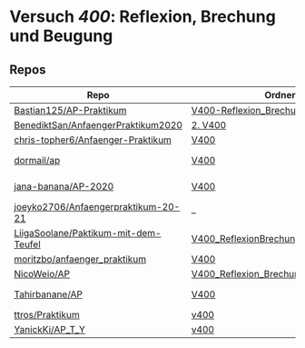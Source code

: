 # Versuch *400*: Reflexion, Brechung und Beugung

## Repos

|                                        Repo                                        |                                                             Ordner                                                             |                                                                                PDFs                                                                                |
|------------------------------------------------------------------------------------|--------------------------------------------------------------------------------------------------------------------------------|--------------------------------------------------------------------------------------------------------------------------------------------------------------------|
|[Bastian125/AP-Praktikum](../repo/Bastian125/AP-Praktikum)                          |[V400-Reflexion_Brechung_Beugung](https://github.com/Bastian125/AP-Praktikum/tree/master/V400-Reflexion_Brechung_Beugung)       |–                                                                                                                                                                   |
|[BenediktSan/AnfaengerPraktikum2020](../repo/BenediktSan/AnfaengerPraktikum2020)    |[2. V400](https://github.com/BenediktSan/AnfaengerPraktikum2020/tree/main/Versuche%20Semester%20IV/2.%20V400)                   |[V400.pdf](https://docs.google.com/viewer?url=https://raw.githubusercontent.com/BenediktSan/AnfaengerPraktikum2020/main/Versuche%20Semester%20IV/2.%20V400/V400.pdf)|
|[chris-topher6/Anfaenger-Praktikum](../repo/chris-topher6/Anfaenger-Praktikum)      |[V400](https://github.com/chris-topher6/Anfaenger-Praktikum/tree/master/V400)                                                   |–                                                                                                                                                                   |
|[dormail/ap](../repo/dormail/ap)                                                    |[V400](https://github.com/dormail/ap/tree/main/V400)                                                                            |[main.pdf](https://docs.google.com/viewer?url=https://raw.githubusercontent.com/NicoWeio/awesome-ap-pdfs/main/dormail%E2%88%95ap/400/main.pdf) \*                   |
|[jana-banana/AP-2020](../repo/jana-banana/AP-2020)                                  |[V400](https://github.com/jana-banana/AP-2020/tree/main/we%20did%20that/V400)                                                   |[main.pdf](https://docs.google.com/viewer?url=https://raw.githubusercontent.com/NicoWeio/awesome-ap-pdfs/main/jana-banana%E2%88%95AP-2020/400/main.pdf) \*          |
|[joeyko2706/Anfaengerpraktikum-20-21](../repo/joeyko2706/Anfaengerpraktikum-20-21)  |–                                                                                                                               |[v400.pdf](https://docs.google.com/viewer?url=https://raw.githubusercontent.com/joeyko2706/Anfaengerpraktikum-20-21/main/Protokolle/v400.pdf)                       |
|[LiigaSoolane/Paktikum-mit-dem-Teufel](../repo/LiigaSoolane/Paktikum-mit-dem-Teufel)|[V400_ReflexionBrechungBeugung](https://github.com/LiigaSoolane/Paktikum-mit-dem-Teufel/tree/main/V400_ReflexionBrechungBeugung)|–                                                                                                                                                                   |
|[moritzbo/anfaenger_praktikum](../repo/moritzbo/anfaenger_praktikum)                |[V400](https://github.com/moritzbo/anfaenger_praktikum/tree/main/V400)                                                          |–                                                                                                                                                                   |
|[NicoWeio/AP](../repo/NicoWeio/AP)                                                  |[V400_Reflexion_Brechung_und_Beugung](https://github.com/NicoWeio/AP/tree/gh-pages/V400_Reflexion_Brechung_und_Beugung)         |[main.pdf](https://docs.google.com/viewer?url=https://raw.githubusercontent.com/NicoWeio/AP/gh-pages/V400_Reflexion_Brechung_und_Beugung/build/main.pdf)            |
|[Tahirbanane/AP](../repo/Tahirbanane/AP)                                            |[V400](https://github.com/Tahirbanane/AP/tree/main/V400)                                                                        |[main.pdf](https://docs.google.com/viewer?url=https://raw.githubusercontent.com/NicoWeio/awesome-ap-pdfs/main/Tahirbanane%E2%88%95AP/400/main.pdf) \*               |
|[ttros/Praktikum](../repo/ttros/Praktikum)                                          |[v400](https://github.com/ttros/Praktikum/tree/main/Protokolle/v400)                                                            |–                                                                                                                                                                   |
|[YanickKi/AP_T_Y](../repo/YanickKi/AP_T_Y)                                          |[v400](https://github.com/YanickKi/AP_T_Y/tree/main/v400)                                                                       |–                                                                                                                                                                   |
